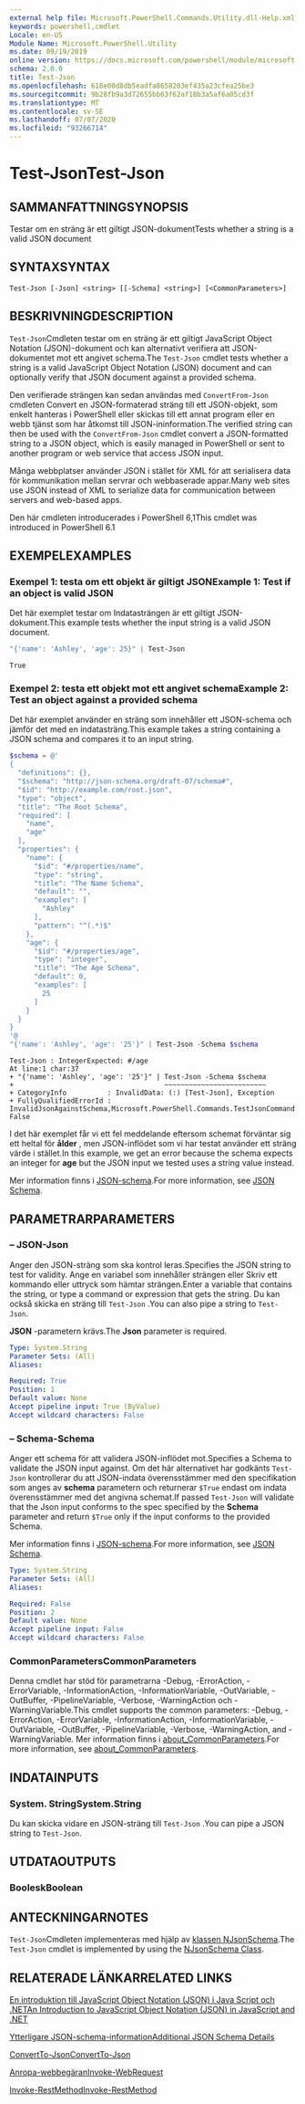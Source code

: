 ```yaml
---
external help file: Microsoft.PowerShell.Commands.Utility.dll-Help.xml
keywords: powershell,cmdlet
Locale: en-US
Module Name: Microsoft.PowerShell.Utility
ms.date: 09/19/2019
online version: https://docs.microsoft.com/powershell/module/microsoft.powershell.utility/test-json?view=powershell-6&WT.mc_id=ps-gethelp
schema: 2.0.0
title: Test-Json
ms.openlocfilehash: 618e00d8db5eadfa8658203ef435a23cfea25be3
ms.sourcegitcommit: 9b28fb9a3d72655bb63f62af18b3a5af6a05cd3f
ms.translationtype: MT
ms.contentlocale: sv-SE
ms.lasthandoff: 07/07/2020
ms.locfileid: "93266714"
---
```

# <span data-ttu-id="4ad98-103">Test-Json</span><span class="sxs-lookup"><span data-stu-id="4ad98-103">Test-Json</span></span>

## <span data-ttu-id="4ad98-104">SAMMANFATTNING</span><span class="sxs-lookup"><span data-stu-id="4ad98-104">SYNOPSIS</span></span>
<span data-ttu-id="4ad98-105">Testar om en sträng är ett giltigt JSON-dokument</span><span class="sxs-lookup"><span data-stu-id="4ad98-105">Tests whether a string is a valid JSON document</span></span>

## <span data-ttu-id="4ad98-106">SYNTAX</span><span class="sxs-lookup"><span data-stu-id="4ad98-106">SYNTAX</span></span>

```
Test-Json [-Json] <string> [[-Schema] <string>] [<CommonParameters>]
```

## <span data-ttu-id="4ad98-107">BESKRIVNING</span><span class="sxs-lookup"><span data-stu-id="4ad98-107">DESCRIPTION</span></span>

<span data-ttu-id="4ad98-108">`Test-Json`Cmdleten testar om en sträng är ett giltigt JavaScript Object Notation (JSON)-dokument och kan alternativt verifiera att JSON-dokumentet mot ett angivet schema.</span><span class="sxs-lookup"><span data-stu-id="4ad98-108">The `Test-Json` cmdlet tests whether a string is a valid JavaScript Object Notation (JSON) document and can optionally verify that JSON document against a provided schema.</span></span>

<span data-ttu-id="4ad98-109">Den verifierade strängen kan sedan användas med `ConvertFrom-Json` cmdleten Convert en JSON-formaterad sträng till ett JSON-objekt, som enkelt hanteras i PowerShell eller skickas till ett annat program eller en webb tjänst som har åtkomst till JSON-ininformation.</span><span class="sxs-lookup"><span data-stu-id="4ad98-109">The verified string can then be used with the `ConvertFrom-Json` cmdlet convert a JSON-formatted string to a JSON object, which is easily managed in PowerShell or sent to another program or web service that access JSON input.</span></span>

<span data-ttu-id="4ad98-110">Många webbplatser använder JSON i stället för XML för att serialisera data för kommunikation mellan servrar och webbaserade appar.</span><span class="sxs-lookup"><span data-stu-id="4ad98-110">Many web sites use JSON instead of XML to serialize data for communication between servers and web-based apps.</span></span>

<span data-ttu-id="4ad98-111">Den här cmdleten introducerades i PowerShell 6,1</span><span class="sxs-lookup"><span data-stu-id="4ad98-111">This cmdlet was introduced in PowerShell 6.1</span></span>

## <span data-ttu-id="4ad98-112">EXEMPEL</span><span class="sxs-lookup"><span data-stu-id="4ad98-112">EXAMPLES</span></span>

### <span data-ttu-id="4ad98-113">Exempel 1: testa om ett objekt är giltigt JSON</span><span class="sxs-lookup"><span data-stu-id="4ad98-113">Example 1: Test if an object is valid JSON</span></span>

<span data-ttu-id="4ad98-114">Det här exemplet testar om Indatasträngen är ett giltigt JSON-dokument.</span><span class="sxs-lookup"><span data-stu-id="4ad98-114">This example tests whether the input string is a valid JSON document.</span></span>

```powershell
"{'name': 'Ashley', 'age': 25}" | Test-Json
```

```Output
True
```

### <span data-ttu-id="4ad98-115">Exempel 2: testa ett objekt mot ett angivet schema</span><span class="sxs-lookup"><span data-stu-id="4ad98-115">Example 2: Test an object against a provided schema</span></span>

<span data-ttu-id="4ad98-116">Det här exemplet använder en sträng som innehåller ett JSON-schema och jämför det med en indatasträng.</span><span class="sxs-lookup"><span data-stu-id="4ad98-116">This example takes a string containing a JSON schema and compares it to an input string.</span></span>

```powershell
$schema = @'
{
  "definitions": {},
  "$schema": "http://json-schema.org/draft-07/schema#",
  "$id": "http://example.com/root.json",
  "type": "object",
  "title": "The Root Schema",
  "required": [
    "name",
    "age"
  ],
  "properties": {
    "name": {
      "$id": "#/properties/name",
      "type": "string",
      "title": "The Name Schema",
      "default": "",
      "examples": [
        "Ashley"
      ],
      "pattern": "^(.*)$"
    },
    "age": {
      "$id": "#/properties/age",
      "type": "integer",
      "title": "The Age Schema",
      "default": 0,
      "examples": [
        25
      ]
    }
  }
}
'@
"{'name': 'Ashley', 'age': '25'}" | Test-Json -Schema $schema
```

```Output
Test-Json : IntegerExpected: #/age
At line:1 char:37
+ "{'name': 'Ashley', 'age': '25'}" | Test-Json -Schema $schema
+                                     ~~~~~~~~~~~~~~~~~~~~~~~~~
+ CategoryInfo          : InvalidData: (:) [Test-Json], Exception
+ FullyQualifiedErrorId : InvalidJsonAgainstSchema,Microsoft.PowerShell.Commands.TestJsonCommand
False
```

<span data-ttu-id="4ad98-117">I det här exemplet får vi ett fel meddelande eftersom schemat förväntar sig ett heltal för **ålder** , men JSON-inflödet som vi har testat använder ett sträng värde i stället.</span><span class="sxs-lookup"><span data-stu-id="4ad98-117">In this example, we get an error because the schema expects an integer for **age** but the JSON input we tested uses a string value instead.</span></span>

<span data-ttu-id="4ad98-118">Mer information finns i [JSON-schema](https://json-schema.org/).</span><span class="sxs-lookup"><span data-stu-id="4ad98-118">For more information, see [JSON Schema](https://json-schema.org/).</span></span>

## <span data-ttu-id="4ad98-119">PARAMETRAR</span><span class="sxs-lookup"><span data-stu-id="4ad98-119">PARAMETERS</span></span>

### <span data-ttu-id="4ad98-120">– JSON</span><span class="sxs-lookup"><span data-stu-id="4ad98-120">-Json</span></span>

<span data-ttu-id="4ad98-121">Anger den JSON-sträng som ska kontrol leras.</span><span class="sxs-lookup"><span data-stu-id="4ad98-121">Specifies the JSON string to test for validity.</span></span> <span data-ttu-id="4ad98-122">Ange en variabel som innehåller strängen eller Skriv ett kommando eller uttryck som hämtar strängen.</span><span class="sxs-lookup"><span data-stu-id="4ad98-122">Enter a variable that contains the string, or type a command or expression that gets the string.</span></span> <span data-ttu-id="4ad98-123">Du kan också skicka en sträng till `Test-Json` .</span><span class="sxs-lookup"><span data-stu-id="4ad98-123">You can also pipe a string to `Test-Json`.</span></span>

<span data-ttu-id="4ad98-124">**JSON** -parametern krävs.</span><span class="sxs-lookup"><span data-stu-id="4ad98-124">The **Json** parameter is required.</span></span>

```yaml
Type: System.String
Parameter Sets: (All)
Aliases:

Required: True
Position: 1
Default value: None
Accept pipeline input: True (ByValue)
Accept wildcard characters: False
```

### <span data-ttu-id="4ad98-125">– Schema</span><span class="sxs-lookup"><span data-stu-id="4ad98-125">-Schema</span></span>

<span data-ttu-id="4ad98-126">Anger ett schema för att validera JSON-inflödet mot.</span><span class="sxs-lookup"><span data-stu-id="4ad98-126">Specifies a Schema to validate the JSON input against.</span></span> <span data-ttu-id="4ad98-127">Om det här alternativet har godkänts `Test-Json` kontrollerar du att JSON-indata överensstämmer med den specifikation som anges av **schema** parametern och returnerar `$True` endast om indata överensstämmer med det angivna schemat.</span><span class="sxs-lookup"><span data-stu-id="4ad98-127">If passed `Test-Json` will validate that the Json input conforms to the spec specified by the **Schema** parameter and return `$True` only if the input conforms to the provided Schema.</span></span>

<span data-ttu-id="4ad98-128">Mer information finns i [JSON-schema](https://json-schema.org/).</span><span class="sxs-lookup"><span data-stu-id="4ad98-128">For more information, see [JSON Schema](https://json-schema.org/).</span></span>

```yaml
Type: System.String
Parameter Sets: (All)
Aliases:

Required: False
Position: 2
Default value: None
Accept pipeline input: False
Accept wildcard characters: False
```

### <span data-ttu-id="4ad98-129">CommonParameters</span><span class="sxs-lookup"><span data-stu-id="4ad98-129">CommonParameters</span></span>

<span data-ttu-id="4ad98-130">Denna cmdlet har stöd för parametrarna -Debug, -ErrorAction, -ErrorVariable, -InformationAction, -InformationVariable, -OutVariable, -OutBuffer, -PipelineVariable, -Verbose, -WarningAction och -WarningVariable.</span><span class="sxs-lookup"><span data-stu-id="4ad98-130">This cmdlet supports the common parameters: -Debug, -ErrorAction, -ErrorVariable, -InformationAction, -InformationVariable, -OutVariable, -OutBuffer, -PipelineVariable, -Verbose, -WarningAction, and -WarningVariable.</span></span> <span data-ttu-id="4ad98-131">Mer information finns i [about_CommonParameters](https://go.microsoft.com/fwlink/?LinkID=113216).</span><span class="sxs-lookup"><span data-stu-id="4ad98-131">For more information, see [about_CommonParameters](https://go.microsoft.com/fwlink/?LinkID=113216).</span></span>

## <span data-ttu-id="4ad98-132">INDATA</span><span class="sxs-lookup"><span data-stu-id="4ad98-132">INPUTS</span></span>

### <span data-ttu-id="4ad98-133">System. String</span><span class="sxs-lookup"><span data-stu-id="4ad98-133">System.String</span></span>

<span data-ttu-id="4ad98-134">Du kan skicka vidare en JSON-sträng till `Test-Json` .</span><span class="sxs-lookup"><span data-stu-id="4ad98-134">You can pipe a JSON string to `Test-Json`.</span></span>

## <span data-ttu-id="4ad98-135">UTDATA</span><span class="sxs-lookup"><span data-stu-id="4ad98-135">OUTPUTS</span></span>

### <span data-ttu-id="4ad98-136">Boolesk</span><span class="sxs-lookup"><span data-stu-id="4ad98-136">Boolean</span></span>

## <span data-ttu-id="4ad98-137">ANTECKNINGAR</span><span class="sxs-lookup"><span data-stu-id="4ad98-137">NOTES</span></span>

<span data-ttu-id="4ad98-138">`Test-Json`Cmdleten implementeras med hjälp av [klassen NJsonSchema](https://github.com/RSuter/NJsonSchema).</span><span class="sxs-lookup"><span data-stu-id="4ad98-138">The `Test-Json` cmdlet is implemented by using the [NJsonSchema Class](https://github.com/RSuter/NJsonSchema).</span></span>

## <span data-ttu-id="4ad98-139">RELATERADE LÄNKAR</span><span class="sxs-lookup"><span data-stu-id="4ad98-139">RELATED LINKS</span></span>

<span data-ttu-id="4ad98-140">[En introduktion till JavaScript Object Notation (JSON) i Java Script och .NET](/previous-versions/dotnet/articles/bb299886(v=msdn.10))</span><span class="sxs-lookup"><span data-stu-id="4ad98-140">[An Introduction to JavaScript Object Notation (JSON) in JavaScript and .NET](/previous-versions/dotnet/articles/bb299886(v=msdn.10))</span></span>

[<span data-ttu-id="4ad98-141">Ytterligare JSON-schema-information</span><span class="sxs-lookup"><span data-stu-id="4ad98-141">Additional JSON Schema Details</span></span>](https://json-schema.org/)

[<span data-ttu-id="4ad98-142">ConvertTo-Json</span><span class="sxs-lookup"><span data-stu-id="4ad98-142">ConvertTo-Json</span></span>](ConvertTo-Json.md)

[<span data-ttu-id="4ad98-143">Anropa-webbegäran</span><span class="sxs-lookup"><span data-stu-id="4ad98-143">Invoke-WebRequest</span></span>](Invoke-WebRequest.md)

[<span data-ttu-id="4ad98-144">Invoke-RestMethod</span><span class="sxs-lookup"><span data-stu-id="4ad98-144">Invoke-RestMethod</span></span>](Invoke-RestMethod.md)
